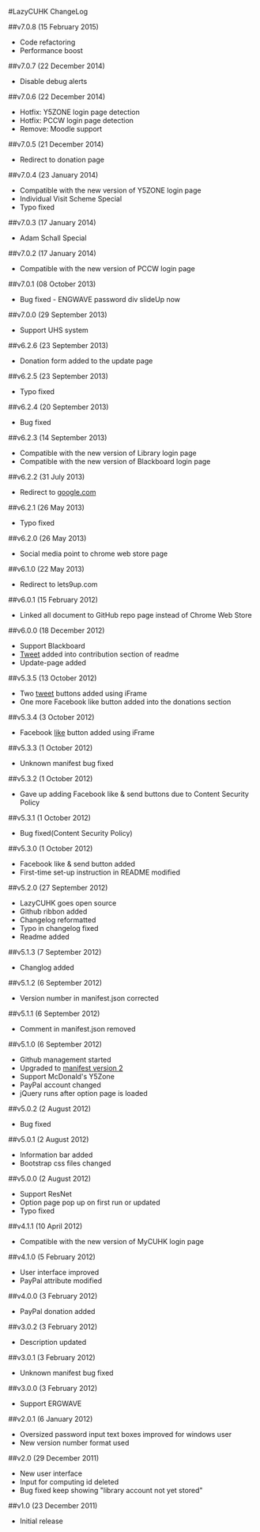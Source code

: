 #LazyCUHK ChangeLog

##v7.0.8 (15 February 2015)
* Code refactoring
* Performance boost

##v7.0.7 (22 December 2014)
* Disable debug alerts

##v7.0.6 (22 December 2014)
* Hotfix: Y5ZONE login page detection
* Hotfix: PCCW login page detection
* Remove: Moodle support

##v7.0.5 (21 December 2014)
* Redirect to donation page

##v7.0.4 (23 January 2014)
* Compatible with the new version of Y5ZONE login page
* Individual Visit Scheme Special
* Typo fixed

##v7.0.3 (17 January 2014)
* Adam Schall Special

##v7.0.2 (17 January 2014)
* Compatible with the new version of PCCW login page

##v7.0.1 (08 October 2013)
* Bug fixed - ENGWAVE password div slideUp now

##v7.0.0 (29 September 2013)
* Support UHS system

##v6.2.6 (23 September 2013)
* Donation form added to the update page

##v6.2.5 (23 September 2013)
* Typo fixed

##v6.2.4 (20 September 2013)
* Bug fixed

##v6.2.3 (14 September 2013)
* Compatible with the new version of Library login page
* Compatible with the new version of Blackboard login page

##v6.2.2 (31 July 2013)
* Redirect to [google.com](google.com)

##v6.2.1 (26 May 2013)
* Typo fixed

##v6.2.0 (26 May 2013)
* Social media point to chrome web store page

##v6.1.0 (22 May 2013)
* Redirect to lets9up.com

##v6.0.1 (15 February 2012)
* Linked all document to GitHub repo page instead of Chrome Web Store

##v6.0.0 (18 December 2012)
* Support Blackboard
* [Tweet](https://twitter.com/intent/tweet?original_referer=&source=tweetbutton&text=LazyCUHK!%20%20Don%E2%80%99t%20type%20passwords%20anymore!%20%20Just%20be%20lazy!%20%20%20&url=http%3A%2F%2Fbit.ly%2F12OABwe) added into contribution section of readme
* Update-page added

##v5.3.5 (13 October 2012)
* Two [tweet](https://twitter.com/intent/tweet?original_referer=&source=tweetbutton&text=LazyCUHK!%20%20Don%E2%80%99t%20type%20passwords%20anymore!%20%20Just%20be%20lazy!%20%20%20&url=http%3A%2F%2Fbit.ly%2F12OABwe) buttons added using iFrame
* One more Facebook like button added into the donations section

##v5.3.4 (3 October 2012)
* Facebook [like](http://www.facebook.com/plugins/like.php?href=https%3A%2F%2Fgithub.com%2FTangRufus%2FLazyCUHK&send=false&layout=standard&width=270&show_faces=false&action=like&colorscheme=light&font&height=35) button added using iFrame

##v5.3.3 (1 October 2012)
* Unknown manifest bug fixed

##v5.3.2 (1 October 2012)
* Gave up adding Facebook like & send buttons due to Content Security Policy

##v5.3.1 (1 October 2012)
* Bug fixed(Content Security Policy)

##v5.3.0 (1 October 2012)
* Facebook like & send button added
* First-time set-up instruction in README modified

##v5.2.0 (27 September 2012)
* LazyCUHK goes open source
* Github ribbon added
* Changelog reformatted
* Typo in changelog fixed
* Readme added

##v5.1.3 (7 September 2012)
* Changlog added

##v5.1.2 (6 September 2012)
* Version number in manifest.json corrected

##v5.1.1 (6 September 2012)
* Comment in manifest.json removed

##v5.1.0 (6 September 2012)
* Github management started
* Upgraded to [manifest version 2](http://developer.chrome.com/extensions/manifestVersion.html)
* Support McDonald's Y5Zone
* PayPal account changed
* jQuery runs after option page is loaded

##v5.0.2 (2 August 2012)
* Bug fixed

##v5.0.1 (2 August 2012)
* Information bar added
* Bootstrap css files changed

##v5.0.0 (2 August 2012)
* Support ResNet
* Option page pop up on first run or updated
* Typo fixed

##v4.1.1 (10 April 2012)
* Compatible with the new version of MyCUHK login page

##v4.1.0 (5 February 2012)
* User interface improved
* PayPal attribute modified

##v4.0.0 (3 February 2012)
* PayPal donation added

##v3.0.2 (3 February 2012)
* Description updated

##v3.0.1 (3 February 2012)
* Unknown manifest bug fixed

##v3.0.0 (3 February 2012)
* Support ERGWAVE

##v2.0.1 (6 January 2012)
* Oversized password input text boxes improved for windows user
* New version number format used

##v2.0 (29 December 2011)
* New user interface
* Input for computing id deleted
* Bug fixed  keep showing "library account not yet stored"

##v1.0 (23 December 2011)
* Initial release
